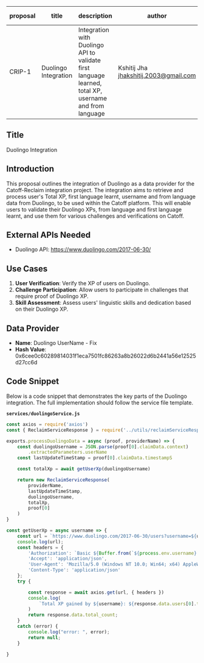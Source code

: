 | proposal | title              | description                   | author                     | discussions-to | status | type        | category | created    | requires |
|----------|--------------------|-------------------------------|----------------------------|----------------|--------|-------------|----------|------------|----------|
| CRIP-1   | Duolingo Integration | Integration with Duolingo API to validate first language learned, total XP, username and from language | Kshitij Jha <jhakshitij.2003@gmail.com> |                | Draft  | Integration | CRIP     | 2024-06-11 |          |

## Title

Duolingo Integration

## Introduction

This proposal outlines the integration of Duolingo as a data provider for the Catoff-Reclaim integration project. The integration aims to retrieve and process user's Total XP, first language learnt, username and from language data from Duolingo, to be used within the Catoff platform. This will enable users to validate their Duolingo XPs, from language and first language learnt, and use them for various challenges and verifications on Catoff.

## External APIs Needed

- Duolingo API: https://www.duolingo.com/2017-06-30/

## Use Cases

1. **User Verification**: Verify the XP of users on Duolingo.
2. **Challenge Participation**: Allow users to participate in challenges that require proof of Duolingo XP.
3. **Skill Assessment**: Assess users' linguistic skills and dedication based on their Duolingo XP.

## Data Provider

- **Name**: Duolingo UserName - Fix
- **Hash Value**: 0x6cee0c60289814031f1eca7501fc86263a8b26022d6b2441a56e12525d27cc6d

## Code Snippet

Below is a code snippet that demonstrates the key parts of the Duolingo integration. The full implementation should follow the service file template.

**`services/duolingoService.js`**

```javascript
const axios = require('axios')
const { ReclaimServiceResponse } = require('../utils/reclaimServiceResponse')

exports.processDuolingoData = async (proof, providerName) => {
    const duolingoUsername = JSON.parse(proof[0].claimData.context)
        .extractedParameters.userName
    const lastUpdateTimeStamp = proof[0].claimData.timestampS

    const totalXp = await getUserXp(duolingoUsername)

    return new ReclaimServiceResponse(
        providerName,
        lastUpdateTimeStamp,
        duolingoUsername,
        totalXp,
        proof[0]
    )
}

const getUserXp = async username => {
    const url = `https://www.duolingo.com/2017-06-30/users?username=${username}`;
    console.log(url);
    const headers = {
        'Authorization': `Basic ${Buffer.from(`${process.env.username}:${process.env.password}`).toString('base64')}`,
        'Accept': 'application/json',
        'User-Agent': 'Mozilla/5.0 (Windows NT 10.0; Win64; x64) AppleWebKit/537.36 (KHTML, like Gecko) Chrome/125.0.0.0 Safari/537.36',
        'Content-Type': 'application/json'
    };
    try {

        const response = await axios.get(url, { headers })
        console.log(
            `Total XP gained by ${username}: ${response.data.users[0].totalXp}`
        )
        return response.data.total_count;
    }
    catch (error) {
        console.log("error: ", error);
        return null;
    }

}


```
